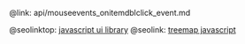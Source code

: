 @link: api/mouseevents_onitemdblclick_event.md

@seolinktop: [javascript ui library](https://webix.com)
@seolink: [treemap javascript](https://webix.com/widget/treemap/)
